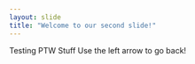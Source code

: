 ```yaml
---
layout: slide
title: "Welcome to our second slide!"
---
```

Testing PTW Stuff
Use the left arrow to go back!
